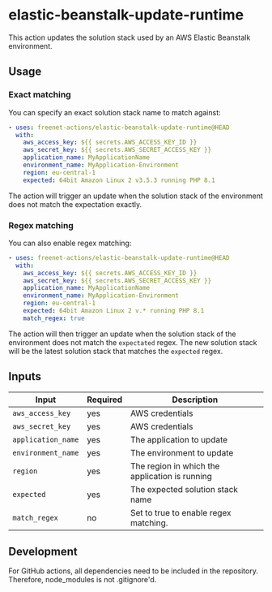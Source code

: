 # elastic-beanstalk-update-runtime

This action updates the solution stack used by an AWS Elastic Beanstalk environment.

## Usage

### Exact matching

You can specify an exact solution stack name to match against:

```yaml
- uses: freenet-actions/elastic-beanstalk-update-runtime@HEAD
  with:
    aws_access_key: ${{ secrets.AWS_ACCESS_KEY_ID }}
    aws_secret_key: ${{ secrets.AWS_SECRET_ACCESS_KEY }}
    application_name: MyApplicationName
    environment_name: MyApplication-Environment
    region: eu-central-1
    expected: 64bit Amazon Linux 2 v3.5.3 running PHP 8.1
```

The action will trigger an update when the solution stack of the environment does
not match the expectation exactly.

### Regex matching

You can also enable regex matching:

```yaml
- uses: freenet-actions/elastic-beanstalk-update-runtime@HEAD
  with:
    aws_access_key: ${{ secrets.AWS_ACCESS_KEY_ID }}
    aws_secret_key: ${{ secrets.AWS_SECRET_ACCESS_KEY }}
    application_name: MyApplicationName
    environment_name: MyApplication-Environment
    region: eu-central-1
    expected: 64bit Amazon Linux 2 v.* running PHP 8.1
    match_regex: true
```

The action will then trigger an update when the solution stack of the environment does
not match the `expectated` regex. The new solution stack will be the latest solution stack
that matches the `expected` regex.

## Inputs

| Input              | Required | Description                                    |
|--------------------|----------|------------------------------------------------|
| `aws_access_key`   | yes      | AWS credentials                                |
| `aws_secret_key`   | yes      | AWS credentials                                |
| `application_name` | yes      | The application to update                      |
| `environment_name` | yes      | The environment to update                      |
| `region`           | yes      | The region in which the application is running |
| `expected`         | yes      | The expected solution stack name               |
| `match_regex`      | no       | Set to true to enable regex matching.          |

## Development

For GitHub actions, all dependencies need to be included in the repository. Therefore, node_modules is not .gitignore'd.
